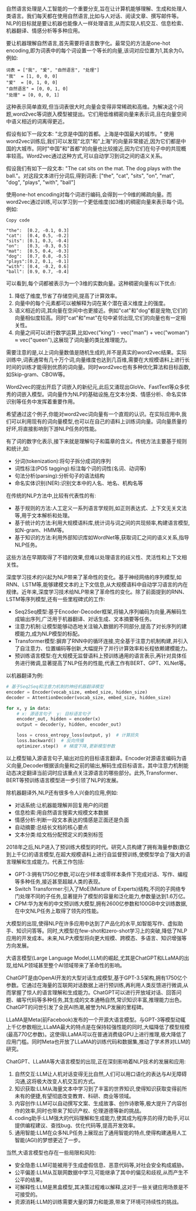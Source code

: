 自然语言处理是人工智能的一个重要分支,旨在让计算机能够理解、生成和处理人类语言。我们每天都在使用自然语言,比如与人对话、阅读文章、撰写邮件等。NLP的目标就是要让机器也能像人一样处理语言,从而实现人机交互、信息检索、机器翻译、情感分析等多种应用。



要让机器理解自然语言,首先需要将语言数字化。最常见的方法是one-hot encoding,即为词表中的每个词设置一个等长的向量,该词对应位置为1,其余为0。例如:

```plain
词表 = ["我", "爱", "自然语言", "处理"] 
"我"  = [1, 0, 0, 0]
"爱"  = [0, 1, 0, 0]
"自然语言" = [0, 0, 1, 0]
"处理" = [0, 0, 0, 1]
```

这种表示简单直观,但当词表很大时,向量会变得非常稀疏和高维。为解决这个问题,word2vec等词嵌入模型被提出。它们用低维稠密向量来表示词,且在向量空间中语义相近的词离得更近。



假设有如下一段文本: "北京是中国的首都。上海是中国最大的城市。" 使用word2vec训练后,我们可以发现"北京"和"上海"的向量非常接近,因为它们都是中国的大城市。同时"中国"和"首都"的向量也比较接近,因为它们在句子中的共现概率较高。Word2vec通过这种方式,可以自动学习到词之间的语义关系。



假设我们有如下一段文本: "The cat sits on the mat. The dog plays with the ball."。对这段文本进行分词后,得到词表: ["the", "cat", "sits", "on", "mat", "dog", "plays", "with", "ball"]



使用one-hot encoding对每个词进行编码,会得到一个9维的稀疏向量。而word2vec通过训练,可以学习到一个更低维度(如3维)的稠密向量来表示每个词。例如:

```plain
Copy code

"the":  [0.2, -0.1, 0.3]
"cat":  [0.4, 0.5, -0.2] 
"sits": [0.1, 0.3, -0.4]
"on":   [0.3, -0.3, 0.5]
"mat":  [0.5, 0.4, -0.3]
"dog":  [0.7, 0.8, -0.5]
"plays":[0.2, 0.1, -0.1] 
"with": [0.4, -0.2, 0.6]
"ball": [0.9, 0.7, -0.4]
```

可以看到,每个词都被表示为一个3维的实数向量。这种稠密向量有以下优点:

1. 降低了维度,节省了存储空间,提高了计算效率。
2. 向量中的每个元素都可以被解释为词在某个潜在语义维度上的强度。
3. 语义相近的词,其向量在空间中也更接近。例如"cat"和"dog"都是宠物,它们的向量相似度较高。同时"cat"和"mat"在句中紧邻出现,它们的向量也有一定相关性。
4. 向量之间可以进行数学运算,比如vec("king") - vec("man") + vec("woman") ≈ vec("queen"),这展现了词向量的类比推理能力。

需要注意的是,以上词向量数值是随机生成的,并不是真实的word2vec结果。实际训练中,词表通常有几十万个词,向量维度也达到几百维,需要在大规模语料上进行长时间的训练才能得到优质的词向量。同时word2vec也有多种优化算法和目标函数,如Skip-gram、CBOW等。



Word2vec的提出开启了词嵌入的新纪元,此后又涌现出GloVe、FastText等众多优秀的词嵌入模型。词向量作为NLP的基础设施,在文本分类、情感分析、命名实体识别等任务中发挥着重要作用。



希望通过这个例子,你能对word2vec词向量有一个直观的认识。在实际应用中,我们可以利用现有的词向量模型,也可以在自己的语料上训练词向量。词向量质量的好坏,将直接影响到下游NLP任务的性能。



有了词的数字化表示,接下来就是理解句子和篇章的含义。传统方法主要基于规则和统计,如:

+ 分词(tokenization):将句子拆分成词的序列
+ 词性标注(POS tagging):标注每个词的词性(名词、动词等)
+ 句法分析(parsing):分析句子的语法结构
+ 命名实体识别(NER):识别文本中的人名、地名、机构名等



在传统的NLP方法中,比较有代表性的有:

+ 基于规则的方法:人工定义一系列语言学规则,如正则表达式、上下文无关文法等,用于文本解析和处理。
+ 基于统计的方法:利用大规模语料库,统计词与词之间的共现频率,构建语言模型,如N-gram、HMM等。
+ 基于知识的方法:利用外部知识库如WordNet等,获取词汇之间的语义关系,指导NLP任务。



这些方法在早期取得了不错的效果,但难以处理语言的歧义性、灵活性和上下文相关性。



深度学习技术的兴起为NLP带来了革命性的变化。基于神经网络的序列模型,如RNN、LSTM等,能够建模文本的上下文信息,从大规模语料中自动学习语言的内在规律。近年来,深度学习技术给NLP带来了革命性的变化。除了前面提到的RNN、LSTM等序列模型,还有一些里程碑式的工作:

+ Seq2Seq模型:基于Encoder-Decoder框架,将输入序列编码为向量,再解码生成输出序列,广泛用于机器翻译、对话生成、文本摘要等任务。
+ 注意力机制:让模型能够动态地关注输入数据的不同部分,提高了对长序列的建模能力,成为NLP模型的标配。
+ Transformer模型:摒弃了RNN中的循环连接,完全基于注意力机制构建,并引入了自注意力、位置编码等创新,大幅提升了并行计算效率和长程依赖建模能力。
+ 预训练语言模型:在大规模无监督语料上预训练通用的语言表示,再针对具体任务进行微调,显著提高了NLP任务的性能,代表工作有BERT、GPT、XLNet等。

以机器翻译为例:

```python
# 基于Seq2Seq和注意力机制的神经机器翻译模型
encoder = Encoder(vocab_size, embed_size, hidden_size) 
decoder = AttentionDecoder(vocab_size, embed_size, hidden_size)

for x, y in data:
    # x: 源语言句子  y: 目标语言句子
    encoder_out, hidden = encoder(x)
    output = decoder(y, hidden, encoder_out)

    loss = cross_entropy_loss(output, y)  # 计算损失
    loss.backward()  # 反向传播
    optimizer.step()  # 梯度下降,更新模型参数
```

以上模型输入源语言句子,输出对应的目标语言翻译。Encoder对源语言编码为语义向量,Decoder根据该向量和之前的输出,解码生成目标语言。其中注意力机制能动态决定翻译当前词时应该重点关注源语言的哪些部分。此外,Transformer、BERT等预训练语言模型进一步引领了NLP的发展。

除机器翻译外,NLP还有很多令人兴奋的应用,例如:

+ 对话系统:让机器能理解并回复用户的问题
+ 信息检索:用自然语言搜索大规模文本数据
+ 情感分析:判断一段文本表达的情感是正面还是负面
+ 自动摘要:总结长文档的核心要点
+ 文本分类:给文档分配预定义的类别标签



2018年之后,NLP进入了预训练大模型的时代。研究人员构建了拥有海量参数(数亿到上千亿)的语言模型,在超大规模语料上进行自监督预训练,使模型学会了强大的语言理解和生成能力。代表工作包括:

+ GPT-3:拥有1750亿参数,可以在少样本或零样本条件下完成对话、写作、编程等多种任务,接近甚至超越人类的表现。
+ Switch Transformer:引入了MoE(Mixture of Experts)结构,不同的子网络专门处理不同的子任务,显著提升了模型的容量和泛化能力,参数量达到1.6万亿。
+ CPM:华为发布的中文预训练大模型,拥有2600亿参数和100GB中文训练数据,在中文NLP任务上取得了领先的性能。

大模型的出现,使得NLP在许多应用中达到了产品化的水平,如智能写作、虚拟助手、知识问答等。同时,大模型在few-shot和zero-shot学习上的突破,降低了NLP应用的开发成本。未来,NLP大模型将向更大规模、跨模态、多语言、知识增强等方向发展。



大语言模型(Large Language Model,LLM)的崛起,尤其是ChatGPT和LLaMA的出现,给NLP领域甚至整个AI领域带来了革命性的影响。

ChatGPT是由OpenAI开发的大型对话生成模型,基于GPT-3.5架构,拥有1750亿个参数。它通过在海量的互联网对话数据上进行预训练,再利用人类反馈进行微调,从而掌握了惊人的语言理解和生成能力。ChatGPT可以进行开放域对话、回答问题、编写代码等多种任务,其生成的文本通畅自然,常识知识丰富,推理能力出色。ChatGPT的问世引发了全民AI热潮,被誉为NLP发展的里程碑。



LLaMA是Meta(前Facebook)发布的一个开源大语言模型。与GPT-3等模型动辄上千亿参数相比,LLaMA最大的特点是在保持较强性能的同时,大幅降低了模型规模(最高770亿参数)。这使得LLaMA可以在普通消费级GPU上进行推理,极大降低了应用门槛。同时Meta也开放了LLaMA的训练代码和数据集,推动了学术界对LLM的研究。



ChatGPT、LLaMA等大语言模型的出现,正在深刻影响着NLP技术的发展和应用:

1. 自然交互:LLM让人机对话变得无比自然,人们可以用口语化的表达与AI无障碍沟通,这将极大改变人机交互的方式。
2. 知识获取:LLM从海量文本中学习到了丰富的世界知识,使得知识获取变得前所未有的便捷,有望彻底改变教育、科研、商业等领域。
3. 内容创作:LLM可以自动撰写文案、生成故事、创作诗歌等,极大提升了内容创作的效率,同时也带来了知识产权、伦理道德等新的挑战。
4. coding助手:LLM强大的代码理解和生成能力,使其成为程序员的得力助手,可以提供编程建议、查找bug、优化代码等,提高开发效率。
5. 通用智能:LLM在众多NLP任务上展现出了通用智能的特点,使得构建通用人工智能(AGI)的梦想更近了一步。



当然,大语言模型也存在一些局限和风险:

+ 安全隐患:LLM可能被用于生成虚假信息、恶意代码等,对社会安全构成威胁。
+ 公平偏差:LLM从互联网数据中学习,可能继承了其中的偏见和歧视,从而产生不公平的结果。
+ 可解释性:LLM是黑盒模型,其决策过程难以解释,这对于一些关键应用场景是不可接受的。
+ 资源消耗:LLM的训练需要大量的算力和能源,带来了环境可持续性的挑战。

